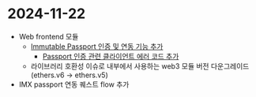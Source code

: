 # 2024-11-22

- Web frontend 모듈
    - [Immutable Passport 인증 및 연동 기능 추가](Immutable-Passport-인증-및-연동.md)
      - [Passport 인증 관련 클라이언트 에러 코드 추가](클라이언트-에러-코드.md)
    - 라이브러리 호환성 이슈로 내부에서 사용하는 web3 모듈 버전 다운그레이드(ethers.v6 -> ethers.v5)
- IMX passport 연동 퀘스트 flow 추가